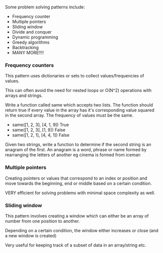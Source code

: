 Some problem solving patterns include:
- Frequency counter
- Multiple pointers
- Sliding window
- Divide and conquer
- Dynamic programming
- Greedy algorithms
- Backtracking
- MANY MORE!!!!

### Frequency counters
This pattern uses dictionaries or sets to collect values/frequencies of values.

This can often avoid the need for nested loops or O(N^2) operations with arrays and strings.

Write a function called same which accepts two lists.
The function should return true if every value in the array has it's corresponding value squared in the second array.
The frequency of values must be the same.
- same([1, 2, 3], [4, 1, 9]) True
- same([1, 2, 3], [1, 9]) False
- same([1, 2, 1], [4, 4, 1]) False

Given two strings, write a function to determine if the second string is an anagram of the first.
An anagram is a word, phrase or name formed by rearranging the letters of another eg cinema is formed from iceman


### Multiple pointers
Creating pointers or values that correspond to an index or position and move towards the beginning, end or middle based on a certain condition.

VERY efficient for solving problems with minimal space complexity as well.

### Sliding window
This pattern involves creating a window which can either be an array of number from one position to another.

Depending on a certain condition, the window either increases or close (and a new window is created)

Very useful for keeping track of a subset of data in an array/string etc.
